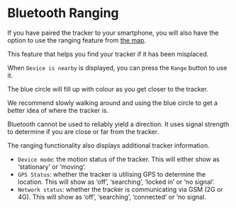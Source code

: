 
# Bluetooth Ranging

If you have paired the tracker to your smartphone, you will
also have the option to use the ranging feature from [the map](./map/).

This feature that helps you find your tracker if it has been misplaced.

When `Device is nearby` is displayed, you can press the `Range` button to use it.

<v-img src="https://i.imgur.com/drMtvxa.png" style="height:200px"/>

The blue circle will fill up with colour as you get closer to
the tracker.

We recommend slowly walking around and
using the blue circle to get a better idea of where the
tracker is.

<v-img src="https://i.imgur.com/CCuuF5C.png" style="height:600px"/>

Bluetooth cannot be used to reliably yield a direction. It
uses signal strength to determine if you are close or far from
the tracker.

The ranging functionality also displays additional tracker
information.

- `Device mode`: the motion status of the tracker. This will either show as ‘stationary’ or ‘moving’.
- `GPS Status`: whether the tracker is utilising GPS to determine the location. This will show as ‘off’, ‘searching’, ‘locked in’ or ‘no signal’.
- `Network status`: whether the tracker is communicating via GSM (2G or 4G). This will show as ‘off’, ‘searching’, ‘connected’ or ‘no signal.
